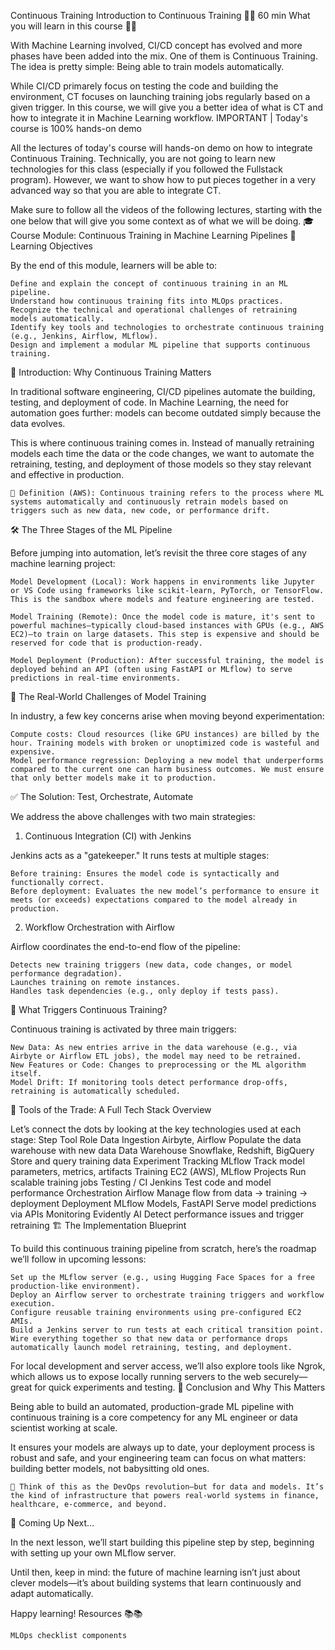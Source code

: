 Continuous Training
Introduction to Continuous Training 🏃‍♀️
60 min
What you will learn in this course 🧐🧐

With Machine Learning involved, CI/CD concept has evolved and more phases have been added into the mix. One of them is Continuous Training. The idea is pretty simple: Being able to train models automatically.

While CI/CD primarely focus on testing the code and building the environment, CT focuses on launching training jobs regularly based on a given trigger. In this course, we will give you a better idea of what is CT and how to integrate it in Machine Learning workflow.
IMPORTANT
|
Today's course is 100% hands-on demo

All the lectures of today's course will hands-on demo on how to integrate Continuous Training. Technically, you are not going to learn new technologies for this class (especially if you followed the Fullstack program). However, we want to show how to put pieces together in a very advanced way so that you are able to integrate CT.

Make sure to follow all the videos of the following lectures, starting with the one below that will give you some context as of what we will be doing.
🎓 Course Module: Continuous Training in Machine Learning Pipelines
🌟 Learning Objectives

By the end of this module, learners will be able to:

    Define and explain the concept of continuous training in an ML pipeline.
    Understand how continuous training fits into MLOps practices.
    Recognize the technical and operational challenges of retraining models automatically.
    Identify key tools and technologies to orchestrate continuous training (e.g., Jenkins, Airflow, MLflow).
    Design and implement a modular ML pipeline that supports continuous training.

📘 Introduction: Why Continuous Training Matters

In traditional software engineering, CI/CD pipelines automate the building, testing, and deployment of code. In Machine Learning, the need for automation goes further: models can become outdated simply because the data evolves.

This is where continuous training comes in. Instead of manually retraining models each time the data or the code changes, we want to automate the retraining, testing, and deployment of those models so they stay relevant and effective in production.

    💬 Definition (AWS): Continuous training refers to the process where ML systems automatically and continuously retrain models based on triggers such as new data, new code, or performance drift.

🛠️ The Three Stages of the ML Pipeline

Before jumping into automation, let’s revisit the three core stages of any machine learning project:

    Model Development (Local): Work happens in environments like Jupyter or VS Code using frameworks like scikit-learn, PyTorch, or TensorFlow. This is the sandbox where models and feature engineering are tested.

    Model Training (Remote): Once the model code is mature, it's sent to powerful machines—typically cloud-based instances with GPUs (e.g., AWS EC2)—to train on large datasets. This step is expensive and should be reserved for code that is production-ready.

    Model Deployment (Production): After successful training, the model is deployed behind an API (often using FastAPI or MLflow) to serve predictions in real-time environments.

🚨 The Real-World Challenges of Model Training

In industry, a few key concerns arise when moving beyond experimentation:

    Compute costs: Cloud resources (like GPU instances) are billed by the hour. Training models with broken or unoptimized code is wasteful and expensive.
    Model performance regression: Deploying a new model that underperforms compared to the current one can harm business outcomes. We must ensure that only better models make it to production.

✅ The Solution: Test, Orchestrate, Automate

We address the above challenges with two main strategies:
1. Continuous Integration (CI) with Jenkins

Jenkins acts as a "gatekeeper." It runs tests at multiple stages:

    Before training: Ensures the model code is syntactically and functionally correct.
    Before deployment: Evaluates the new model’s performance to ensure it meets (or exceeds) expectations compared to the model already in production.

2. Workflow Orchestration with Airflow

Airflow coordinates the end-to-end flow of the pipeline:

    Detects new training triggers (new data, code changes, or model performance degradation).
    Launches training on remote instances.
    Handles task dependencies (e.g., only deploy if tests pass).

🔁 What Triggers Continuous Training?

Continuous training is activated by three main triggers:

    New Data: As new entries arrive in the data warehouse (e.g., via Airbyte or Airflow ETL jobs), the model may need to be retrained.
    New Features or Code: Changes to preprocessing or the ML algorithm itself.
    Model Drift: If monitoring tools detect performance drop-offs, retraining is automatically scheduled.

🧰 Tools of the Trade: A Full Tech Stack Overview

Let’s connect the dots by looking at the key technologies used at each stage:
Step	Tool	Role
Data Ingestion	Airbyte, Airflow	Populate the data warehouse with new data
Data Warehouse	Snowflake, Redshift, BigQuery	Store and query training data
Experiment Tracking	MLflow	Track model parameters, metrics, artifacts
Training	EC2 (AWS), MLflow Projects	Run scalable training jobs
Testing / CI	Jenkins	Test code and model performance
Orchestration	Airflow	Manage flow from data → training → deployment
Deployment	MLflow Models, FastAPI	Serve model predictions via APIs
Monitoring	Evidently AI	Detect performance issues and trigger retraining
🏗️ The Implementation Blueprint

To build this continuous training pipeline from scratch, here’s the roadmap we’ll follow in upcoming lessons:

    Set up the MLflow server (e.g., using Hugging Face Spaces for a free production-like environment).
    Deploy an Airflow server to orchestrate training triggers and workflow execution.
    Configure reusable training environments using pre-configured EC2 AMIs.
    Build a Jenkins server to run tests at each critical transition point.
    Wire everything together so that new data or performance drops automatically launch model retraining, testing, and deployment.

For local development and server access, we’ll also explore tools like Ngrok, which allows us to expose locally running servers to the web securely—great for quick experiments and testing.
🎯 Conclusion and Why This Matters

Being able to build an automated, production-grade ML pipeline with continuous training is a core competency for any ML engineer or data scientist working at scale.

It ensures your models are always up to date, your deployment process is robust and safe, and your engineering team can focus on what matters: building better models, not babysitting old ones.

    🧠 Think of this as the DevOps revolution—but for data and models. It’s the kind of infrastructure that powers real-world systems in finance, healthcare, e-commerce, and beyond.

🧪 Coming Up Next…

In the next lesson, we’ll start building this pipeline step by step, beginning with setting up your own MLflow server.

Until then, keep in mind: the future of machine learning isn’t just about clever models—it’s about building systems that learn continuously and adapt automatically.

Happy learning!
Resources 📚📚

    MLOps checklist components
